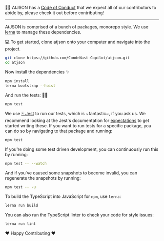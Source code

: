 :tipping_hand_woman: AtJSON has a [Code of Conduct](https://github.com/CondeNast-Copilot/atjson/blob/latest/CODE_OF_CONDUCT.md) that we expect all of our contributors to abide by, please check it out before contributing!

***

AtJSON is comprised of a bunch of packages, monorepo style. We use [lerna](https://lernajs.io) to manage these dependencies.

:computer: To get started, clone atjson onto your computer and navigate into the project.

```bash
git clone https://github.com/CondeNast-Copilot/atjson.git
cd atjson
```

Now install the dependencies :sparkles:

```bash
npm install
lerna bootstrap --hoist
```

And run the tests: :woman_scientist:

```bash
npm test
```

We use [:black_joker: Jest](https://facebook.github.io/jest) to run our tests, which is \~fantastic\~, if you ask us. We recommend looking at the Jest's documentation for [expectations](https://facebook.github.io/jest/docs/en/expect.html) to get started writing these. If you want to run tests for a specific package, you can do so by navigating to that package and running:

```bash
npm test
```

If you're doing some test driven development, you can continuously run this by running:

```bash
npm test -- --watch
```

And if you've caused some snapshots to become invalid, you can regenerate the snapshots by running:

```bash
npm test -- -u
```

To build the TypeScript into JavaScript for `npm`, use `lerna`:

```bash
lerna run build
```

You can also run the TypeScript linter to check your code for style issues:

```bash
lerna run lint
```

:heart: Happy Contributing :heart: